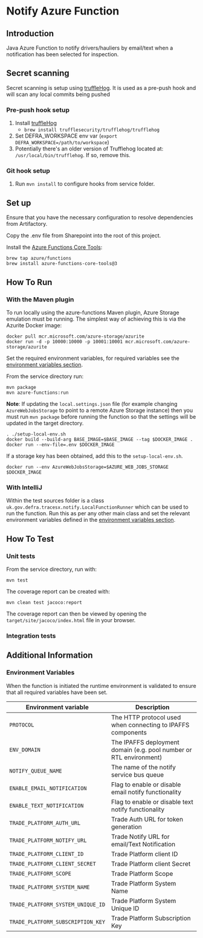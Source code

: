 # Notify Azure Function

## Introduction

Java Azure Function to notify drivers/hauliers by email/text when a notification has been selected for 
inspection.

## Secret scanning
Secret scanning is setup using [truffleHog](https://github.com/trufflesecurity/truffleHog).
It is used as a pre-push hook and will scan any local commits being pushed

### Pre-push hook setup
1. Install [truffleHog](https://github.com/trufflesecurity/truffleHog)
    - `brew install trufflesecurity/trufflehog/trufflehog`
2. Set DEFRA_WORKSPACE env var (`export DEFRA_WORKSPACE=/path/to/workspace`)
3. Potentially there's an older version of Trufflehog located at: `/usr/local/bin/trufflehog`. If so, remove this.

### Git hook setup

1. Run `mvn install` to configure hooks from service folder.

## Set up

Ensure that you have the necessary configuration to resolve dependencies from Artifactory.

Copy the .env file from Sharepoint into the root of this project.

Install the [Azure Functions Core Tools](https://docs.microsoft.com/en-us/azure/azure-functions/functions-run-local?tabs=macos%2Cjava%2Cportal%2Cbash%2Ckeda#install-the-azure-functions-core-tools):

```shell
brew tap azure/functions
brew install azure-functions-core-tools@3
```

## How To Run

### With the Maven plugin

To run locally using the azure-functions Maven plugin, Azure Storage emulation must be running. 
The simplest way of achieving this is via the Azurite Docker image:

```shell
docker pull mcr.microsoft.com/azure-storage/azurite
docker run -d -p 10000:10000 -p 10001:10001 mcr.microsoft.com/azure-storage/azurite
```

Set the required environment variables, for required variables see the 
[environment variables section](#environment-variables).

From the service directory run:

```shell
mvn package
mvn azure-functions:run
```

**Note**: If updating the `local.settings.json` file (for example changing `AzureWebJobsStorage` to
point to a remote Azure Storage instance) then you must run `mvn package` before running the
function so that the settings will be updated in the target directory.

```shell
. ./setup-local-env.sh
docker build --build-arg BASE_IMAGE=$BASE_IMAGE --tag $DOCKER_IMAGE .
docker run --env-file=.env $DOCKER_IMAGE
```

If a storage key has been obtained, add this to the `setup-local-env.sh`.

`docker run --env AzureWebJobsStorage=$AZURE_WEB_JOBS_STORAGE $DOCKER_IMAGE`

### With IntelliJ

Within the test sources folder is a class `uk.gov.defra.tracesx.notify.LocalFunctionRunner`
which can be used to run the function. Run this as per any other main class and set the relevant
environment variables defined in the [environment variables section](#environment-variables).

## How To Test

### Unit tests

From the service directory, run with:

    mvn test

The coverage report can be created with:

    mvn clean test jacoco:report

The coverage report can then be viewed by opening the `target/site/jacoco/index.html` file in your
browser.

### Integration tests

## Additional Information

### Environment Variables

When the function is initiated the runtime environment is validated to ensure that all required
variables have been set.

| Environment variable | Description |
| -------------------- | ----------- |
| `PROTOCOL` | The HTTP protocol used when connecting to IPAFFS components |
| `ENV_DOMAIN` | The IPAFFS deployment domain (e.g. pool number or RTL environment) |
| `NOTIFY_QUEUE_NAME` | The name of the notify service bus queue |
| `ENABLE_EMAIL_NOTIFICATION` | Flag to enable or disable email notify functionality |
| `ENABLE_TEXT_NOTIFICATION` | Flag to enable or disable text notify functionality |
| `TRADE_PLATFORM_AUTH_URL` | Trade Auth URL for token generation |
| `TRADE_PLATFORM_NOTIFY_URL` | Trade Notify URL for email/Text Notification |
| `TRADE_PLATFORM_CLIENT_ID` | Trade Platform client ID |
| `TRADE_PLATFORM_CLIENT_SECRET` | Trade Platform client Secret |
| `TRADE_PLATFORM_SCOPE` | Trade Platform Scope |
| `TRADE_PLATFORM_SYSTEM_NAME` | Trade Platform System Name |
| `TRADE_PLATFORM_SYSTEM_UNIQUE_ID` | Trade Platform System Unique ID |
| `TRADE_PLATFORM_SUBSCRIPTION_KEY` | Trade Platform Subscription Key |
